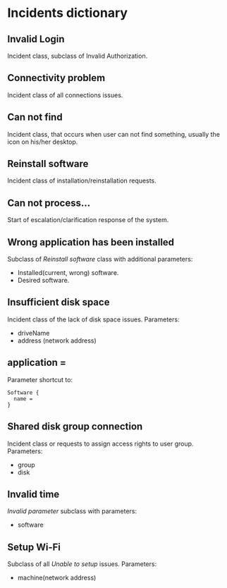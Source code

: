 # Incidents dictionary

## Invalid Login
Incident class, subclass of Invalid Authorization.

## Connectivity problem
Incident class of all connections issues.

## Can not find
Incident class, that occurs when user can not find something, usually the icon on his/her desktop.

## Reinstall software
Incident class of installation/reinstallation requests.

## Can not process...
Start of escalation/clarification response of the system.

## Wrong application has been installed
Subclass of _Reinstall software_ class with additional parameters:
  - Installed(current, wrong) software.
  - Desired software.

## Insufficient disk space
Incident class of the lack of disk space issues.
Parameters:
 - driveName
 - address (network address)

## application =
Parameter shortcut to:
```
Software {
  name =
}
```

## Shared disk group connection
Incident class or requests to assign access rights to user group.
Parameters:
 - group
 - disk

## Invalid time
_Invalid parameter_ subclass with parameters:
 - software

## Setup Wi-Fi
Subclass of all _Unable to setup_ issues.
Parameters:
 - machine(network address)
